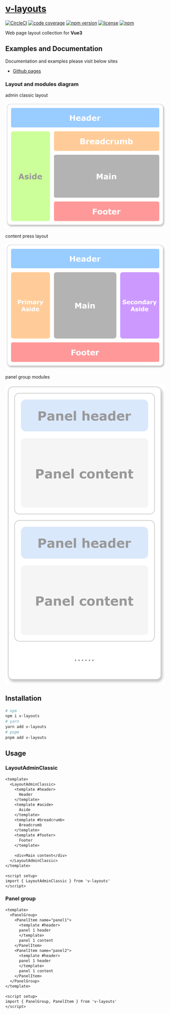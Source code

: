 # [v-layouts](https://terryz.github.io/docs-vue3/layout/)
<!-- &middot; -->
[![CircleCI](https://circleci.com/gh/TerryZ/v-layouts/tree/main.svg?style=svg)](https://circleci.com/gh/TerryZ/v-layouts/tree/main)
[![code coverage](https://codecov.io/gh/TerryZ/v-layouts/branch/main/graph/badge.svg)](https://codecov.io/gh/TerryZ/v-layouts)
[![npm version](https://img.shields.io/npm/v/v-layouts.svg)](https://www.npmjs.com/package/v-layouts)
[![license](https://img.shields.io/badge/license-MIT-brightgreen.svg)](https://mit-license.org/)
[![npm](https://img.shields.io/npm/dy/v-layouts.svg)](https://www.npmjs.com/package/v-layouts)

Web page layout collection for **Vue3**

## Examples and Documentation

Documentation and examples please visit below sites

- [Github pages](https://terryz.github.io/docs-vue3/layout/)

### Layout and modules diagram

admin classic layout

![admin-classic](assets/admin-classic.svg)

content press layout

![content-press](assets/content-press.svg)

panel group modules

![panel-group](assets/panel-group.svg)

## Installation

```sh
# npm
npm i v-layouts
# yarn
yarn add v-layouts
# pnpm
pnpm add v-layouts
```

## Usage

### LayoutAdminClassic

```vue
<template>
  <LayoutAdminClassic>
    <template #header>
      Header
    </template>
    <template #aside>
      Aside
    </template>
    <template #breadcrumb>
      Breadcrumb
    </template>
    <template #footer>
      Footer
    </template>

    <div>Main content</div>
  </LayoutAdminClassic>
</template>

<script setup>
import { LayoutAdminClassic } from 'v-layouts'
</script>
```

### Panel group

```vue
<template>
  <PanelGroup>
    <PanelItem name="panel1">
      <template #header>
      panel 1 header
      </template>
      panel 1 content
    </PanelItem>
    <PanelItem name="panel2">
      <template #header>
      panel 1 header
      </template>
      panel 1 content
    </PanelItem>
  </PanelGroup>
</template>

<script setup>
import { PanelGroup, PanelItem } from 'v-layouts'
</script>
```
